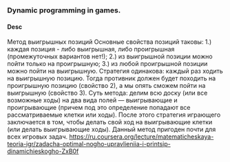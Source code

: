 ### Dynamic programming in games.
#### Desc
Метод выигрышных позиций
Основные свойства позиций таковы:
1.) каждая позиция - либо выигрышная, либо проигрышная (промежуточных вариантов нет!);
2.) из выигрышной позиции можно пойти только на проигрышную;
3.) из любой проигрышной позиции можно пойти на выигрышную.
Стратегия одинакова: каждый раз ходить на выигрышную позицию. Тогда противник должен будет походить на проигрышную позицию (свойство 2), а мы опять сможем пойти на выигрышную (свойство 3).
Суть метода: делим всю доску (или все возможные ходы) на два вида полей — выигрываю­щие и проигрывающие (причем под это определение попадают все рассматриваемые клетки или ходы). После этого стратегия играющего заключается в том, чтобы делать свой ход на выигрывающие клетки (или делать выигрывающие ходы). Данный метод пригоден почти для всех игровых задач.
https://ru.coursera.org/lecture/matematicheskaya-teoria-igr/zadacha-optimal-nogho-upravlieniia-i-printsip-dinamichieskogho-ZxB0f
